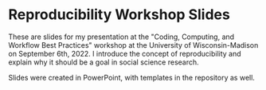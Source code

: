 # Reproducibility Workshop Slides

These are slides for my presentation at the "Coding, Computing, and Workflow Best Practices" workshop at the University of 
Wisconsin-Madison on September 6th, 2022. I introduce the concept of reproducibility and explain why it should be a goal in
social science research.

Slides were created in PowerPoint, with templates in the repository as well.
